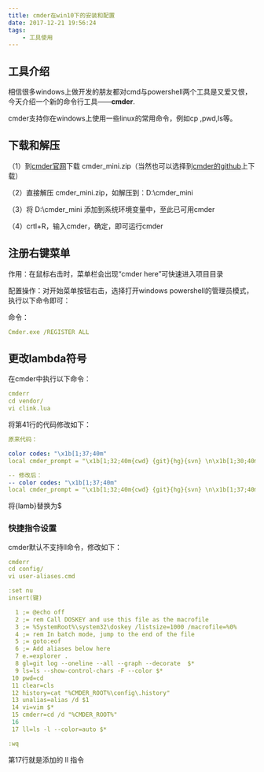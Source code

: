 ```yaml
---
title: cmder在win10下的安装和配置
date: 2017-12-21 19:56:24
tags: 
    - 工具使用
---
```

## 工具介绍

相信很多windows上做开发的朋友都对cmd与powershell两个工具是又爱又恨，今天介绍一个新的命令行工具——**cmder**.

cmder支持你在windows上使用一些linux的常用命令，例如cp ,pwd,ls等。

## 下载和解压
（1）到[cmder官网](http://cmder.net/)下载 cmder_mini.zip（当然也可以选择到[cmder的github](https://github.com/cmderdev/cmder)上下载）

（2）直接解压 cmder_mini.zip，如解压到：D:\\cmder_mini

（3）将 D:\\cmder_mini 添加到系统环境变量中，至此已可用cmder

（4）crtl+R，输入cmder，确定，即可运行cmder

##  注册右键菜单
作用：在鼠标右击时，菜单栏会出现“cmder here”可快速进入项目目录

配置操作：对开始菜单按钮右击，选择打开windows powershell的管理员模式，执行以下命令即可：

命令：
```yaml
Cmder.exe /REGISTER ALL
```
## 更改lambda符号

在cmder中执行以下命令：
```yaml
cmderr
cd vendor/
vi clink.lua
```
将第41行的代码修改如下：
```yaml
原来代码：

color codes: "\x1b[1;37;40m"
local cmder_prompt = "\x1b[1;32;40m{cwd} {git}{hg}{svn} \n\x1b[1;30;40m{lamb} \x1b[0m"

-- 修改后：
-- color codes: "\x1b[1;37;40m"
local cmder_prompt = "\x1b[1;32;40m{cwd} {git}{hg}{svn} \n\x1b[1;37;40m$ \x1b[0m"
```

将{lamb}替换为$

### 快捷指令设置
cmder默认不支持ll命令，修改如下：
```yaml
cmderr
cd config/
vi user-aliases.cmd

:set nu
insert(键)

  1 ;= @echo off
  2 ;= rem Call DOSKEY and use this file as the macrofile
  3 ;= %SystemRoot%\system32\doskey /listsize=1000 /macrofile=%0%
  4 ;= rem In batch mode, jump to the end of the file
  5 ;= goto:eof
  6 ;= Add aliases below here
  7 e.=explorer .
  8 gl=git log --oneline --all --graph --decorate  $*
  9 ls=ls --show-control-chars -F --color $*
 10 pwd=cd
 11 clear=cls
 12 history=cat "%CMDER_ROOT%\config\.history"
 13 unalias=alias /d $1
 14 vi=vim $*
 15 cmderr=cd /d "%CMDER_ROOT%"
 16 
 17 ll=ls -l --color=auto $*

:wq
```

第17行就是添加的 ll 指令




